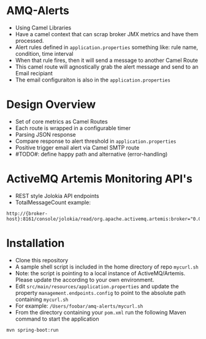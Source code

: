 # AMQ-Alerts

- Using Camel Libraries
- Have a camel context that can scrap broker JMX metrics and have them processed.
- Alert rules defined in ```application.properties```  something like: rule name, condition, time interval
- When that rule fires, then it will send a message to another Camel Route
- This camel route will agnostically grab the alert message and send to an Email recipiant
- The email configuraiton is also in the ```application.properties```

# Design Overview
- Set of core metrics as Camel Routes
- Each route is wrapped in a configurable timer
- Parsing JSON response
- Compare response to alert threshold in ```application.properties```
- Positive trigger email alert via Camel SMTP route
- #TODO#: define happy path and alternative (error-handling)

# ActiveMQ Artemis Monitoring API's
- REST style Jolokia API endpoints
- TotalMessageCount example:
```shell
http://{broker-host}:8161/console/jolokia/read/org.apache.activemq.artemis:broker="0.0.0.0"/TotalMessageCount
```

# Installation
- Clone this repository
- A sample shell script is included in the home directory of repo ```mycurl.sh```
- Note: the script is pointing to a local instance of ActiveMQ/Artemis.  Please update the according to your own environment.
- Edit ```src/main/resources/application.properties```
and update the property ```management.endpoints.config``` to point to the absolute path containing ```mycurl.sh```
- For example: ```/Users/foobar/amq-alerts/mycurl.sh```
- From the directory containing your ```pom.xml``` run the following Maven command to start the application
```shell
mvn spring-boot:run
```
